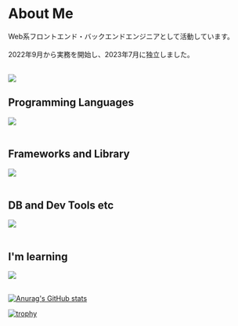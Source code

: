 # About Me

Web系フロントエンド・バックエンドエンジニアとして活動しています。 <br/><br/>
2022年9月から実務を開始し、2023年7月に独立しました。 <br/><br/>

![](https://github-readme-stats.vercel.app/api/top-langs?username=ko-shiro-hap&show_icons=true&locale=en&layout=compact)

## Programming Languages

<img src="https://skillicons.dev/icons?i=html,css,js,typescript,php,ruby" /> <br /><br />

## Frameworks and Library

<img src="https://skillicons.dev/icons?i=react,next,nodejs,express,laravel,rails" /> <br /><br />

## DB and Dev Tools etc

<img src="https://skillicons.dev/icons?i=mysql,postgresql,graphql,docker,git,github,aws,figma" /> <br /><br />

## I'm learning

<img src="https://skillicons.dev/icons?i=go,cs,unity" /> <br /><br />

[![Anurag's GitHub stats](https://github-readme-stats.vercel.app/api?username=ko-shiro-hap)](https://github.com/anuraghazra/github-readme-stats)

[![trophy](https://github-profile-trophy.vercel.app/?username=ko-shiro-hap&theme=default&column=7)](https://github.com/ryo-ma/github-profile-trophy)
